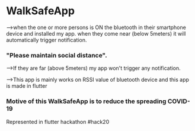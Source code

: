 # WalkSafeApp 

-->when the one or more persons is ON the bluetooth in their smartphone device and installed my app. when they come near (below 5meters) it will automatically trigger notification.

### "Please maintain social distance".

-->If they are far (above 5meters) my app won't trigger any notification.

-->This app is mainly works on RSSI value of bluetooth device and this app is made in flutter

### Motive of this WalkSafeApp is to reduce the spreading COVID-19

Represented in  flutter hackathon #hack20


